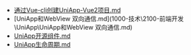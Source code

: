 - [通过Vue-cli创建UniApp-Vue2项目.md](1000-技术\2100-前端开发\UniApp\通过Vue-cli创建UniApp-Vue2项目.md)- [UniApp和WebView 双向通信.md](1000-技术\2100-前端开发\UniApp\UniApp和WebView 双向通信.md)- [UniApp开源组件.md](1000-技术\2100-前端开发\UniApp\UniApp开源组件.md)- [UniApp生命周期.md](1000-技术\2100-前端开发\UniApp\UniApp生命周期.md)